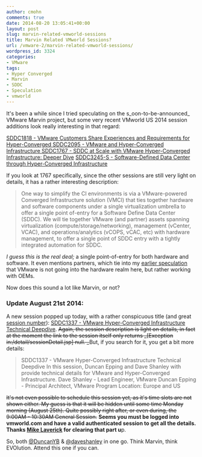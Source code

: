 ```yaml
---
author: cmohn
comments: true
date: 2014-08-20 13:05:41+00:00
layout: post
slug: marvin-related-vmworld-sessions
title: Marvin Related VMworld Sessions?
url: /vmware-2/marvin-related-vmworld-sessions/
wordpress_id: 3324
categories:
- VMware
tags:
- Hyper Converged
- Marvin
- SDDC
- Speculation
- vmworld
---
```


It's been a while since I tried speculating on the s_oon-to-be-announced_ VMware Marvin project, but some very recent VMworld US 2014 session additions look really interesting in that regard:

[SDDC1818 - VMware Customers Share Experiences and Requirements for Hyper-Converged
](https://vmworld2014.activeevents.com/connect/sessionDetail.ww?SESSION_ID=1818)[SDDC2095 - VMware and Hyper-Converged Infrastructure
](https://vmworld2014.activeevents.com/connect/sessionDetail.ww?SESSION_ID=2095)[SDDC1767 - SDDC at Scale with VMware Hyper-Converged Infrastructure: Deeper Dive](https://vmworld2014.activeevents.com/connect/sessionDetail.ww?SESSION_ID=1767)
[SDDC3245-S - Software-Defined Data Center through Hyper-Converged Infrastructure](https://vmworld2014.activeevents.com/connect/sessionDetail.ww?SESSION_ID=3245)

If you look at 1767 specifically, since the other sessions are still very light on details, it has a rather interesting description:



<blockquote>One way to simplify the CI environments is via a VMware-powered Converged Infrastructure solution (VMCI) that ties together hardware and software components under a single virtualization umbrella to offer a single point of-entry for a Software Define Data Center (SDDC). We will tie together VMware (and partner) assets spanning virtualization (compute/storage/networking), management (vCenter, VCAC), and operations/analytics (vCOPS, vCAC, etc) with hardware management, to offer a single point of SDDC entry with a tightly integrated automation for SDDC.</blockquote>



_I guess this is the real deal;_ a single point-of-entry for both hardware and software. It even mentions partners, which tie into my [earlier speculation](http://vninja.net/vmware-2/marvin-speculation/) that VMware is not going into the hardware realm here, but rather working with OEMs.

Now does this sound a lot like Marvin, or not?



### Update August 21st 2014:



A new session popped up today, with a rather conspicuous title (and great [session number](http://en.wikipedia.org/wiki/Leet)): [SDDC1337 - VMware Hyper-Converged Infrastructure Technical Deepdive](https://vmworld2014.activeevents.com/connect/search.ww#loadSearch-searchPhrase=SDDC1337&searchType=session&tc=0&sortBy=&p=). <del>Again, the session description is light on details, in fact at the moment the link to the session itself only returns _[Exception in:/detail/sessionDetail.jsp] null. _</del>But, if you search for it, you get a bit more details:



<blockquote>SDDC1337 - VMware Hyper-Converged Infrastructure Technical Deepdive
In this session, Duncan Epping and Dave Shanley with provide technical details for VMware and Hyper-Converged Infrastructure.
Dave Shanley - Lead Engineer, VMware
Duncan Epping - Principal Architect, VMware
Program Location: Europe and US</blockquote>



<del>It's not even possible to schedule this session yet, as it's time slots are not shown either. My guess is that it will be hidden until some time Monday morning (August 25th). Quite possibly right after, or even during, the 9:00AM - 10:30AM General Session.</del> **Seems you must be logged into vmworld.com and have a valid authenticated session to get all the details. Thanks [Mike Laverick](http://twitter.com/Mike_Laverick) for clearing that part u**p.

So, both [@DuncanYB](http://twitter.com/DuncanYB) & [@daveshanley](http://twitter.com/daveshanley) in one go. Think Marvin, think EVOlution. Attend this one if you can.
